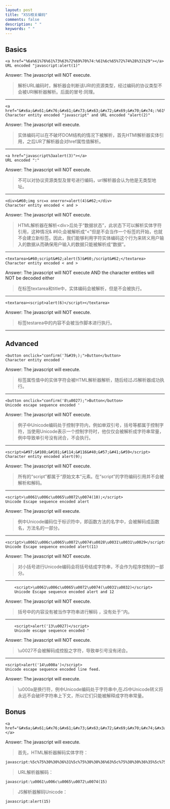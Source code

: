 ```yaml
---
layout: post
title: "XSS相关编码"
comments: false
description: " "
keywords: " "
---
```

## Basics
```
<a href="%6a%61%76%61%73%63%72%69%70%74:%61%6c%65%72%74%28%31%29"></a>
URL encoded "javascript:alert(1)"
```
Answer: The javascript will NOT execute.
> 解析URL编码时，解析器会判断该URl的资源类型，经过编码的协议类型不会被URl解析器解析。后面的冒号:同理。

***

```
<a href="&#x6a;&#x61;&#x76;&#x61;&#x73;&#x63;&#x72;&#x69;&#x70;&#x74;:%61%6c%65%72%74%28%32%29">
Character entity encoded "javascript" and URL encoded "alert(2)"
```
Answer: The javascript will execute.

> 实体编码可以在不破坏DOM结构的情况下被解析，首先HTMl解析器实体引用，之后UR了解析器会对href属性值解析。

***

```
<a href="javascript%3aalert(3)"></a>
URL encoded ":"
```

Answer: The javascript will NOT execute.
> 不可以对协议资源类型及冒号进行编码，url解析器会认为他是无类型地址。

***

```
<div>&#60;img src=x onerror=alert(4)&#62;</div>
Character entity encoded < and >
```
Answer: The javascript will NOT execute.

> HTML解析器在解析&#60;div&#62;后处于“数据状态”，此状态下可以解析实体字符引用，这种情况& #60;会被解析成“<”但是不会当作一个标签的开始，也就不会建立新标签。因此，我们能够利用字符实体编码这个行为来转义用户输入的数据从而确保用户输入的数据只能被解析成“数据”。

***

```
<textarea>&#60;script&#62;alert(5)&#60;/script&#62;</textarea>
Character entity encoded < and >
```

Answer: The javascript will NOT execute AND the character entities will NOT
be decoded either

> 在标签textarea和title中，实体编码会被解析，但是不会被执行。

***

```
<textarea><script>alert(6)</script></textarea>
```
Answer: The javascript will NOT execute.

> 标签testarea中的内容不会被当作脚本进行执行。

***

## Advanced

```
<button onclick="confirm('7&#39;);">Button</button>
Character entity encoded '
```
Answer: The javascript will execute.
> 标签属性值中的实体字符会被HTML解析器解析，随后经过JS解析器成功执行。

***

```
<button onclick="confirm('8\u0027);">Button</button>
Unicode escape sequence encoded '
```
Answer: The javascript will NOT execute.

> 例子中Unicode编码处于控制字符内，例如单双引号，括号等都属于控制字符，当使用Unicode表示一个控制字符时，他仅仅会被解析成字符串常量，例中导致单引号没有闭合，不会执行。

***

```
<script>&#97;&#108;&#101;&#114;&#116&#40;&#57;&#41;&#59</script>
Character entity encoded alert(9);
```

Answer: The javascript will NOT execute.

> 所有的“script”都属于“原始文本”元素。在“script”的字符编码引用并不会被解析和解码。

***

```
<script>\u0061\u006c\u0065\u0072\u0074(10);</script>
Unicode Escape sequence encoded alert
```
Answer: The javascript will execute.

> 例中Unicode编码位于标识符中，即函数方法的名字中，会被解码成函数名，方法名的一部分。

***

```
<script>\u0061\u006c\u0065\u0072\u0074\u0028\u0031\u0031\u0029</script>
Unicode Escape sequence encoded alert(11)
```
Answer: The javascript will NOT execute.

> 对小括号进行Unicode编码会将括号结成字符串，不会作为程序控制的一部分。

***

```
    <script>\u0061\u006c\u0065\u0072\u0074(\u0031\u0032)</script>
    Unicode Escape sequence encoded alert and 12 
```

Answer: The javascript will NOT execute.

> 括号中的内容没有被当作字符串进行解码 ，没有处于‘’内。

***

```
    <script>alert('13\u0027)</script>
    Unicode escape sequence encoded '
```

Answer: The javascript will NOT execute.

> \u0027不会被解码成控股之字符，导致单引号没有闭合。

***

```
<script>alert('14\u000a')</script>
Unicode escape sequence encoded line feed.
```
Answer: The javascript will execute.

 > \u000a是换行符，例中Unicode编码处于字符串中,在JS中Unicode转义将永远不会破环字符串上下文，所以它们只能被解释成字符串常量。



## Bonus
```
<a href="&#x6a;&#x61;&#x76;&#x61;&#x73;&#x63;&#x72;&#x69;&#x70;&#x74;&#x3a;&#x25;&#x35;&#x63;&#x25;&#x37;&#x35;&#x25;&#x33;&#x30;&#x25;&#x33;&#x30;&#x25;&#x33;&#x36;&#x25;&#x33;&#x31;&#x25;&#x35;&#x63;&#x25;&#x37;&#x35;&#x25;&#x33;&#x30;&#x25;&#x33;&#x30;&#x25;&#x33;&#x36;&#x25;&#x36;&#x33;&#x25;&#x35;&#x63;&#x25;&#x37;&#x35;&#x25;&#x33;&#x30;&#x25;&#x33;&#x30;&#x25;&#x33;&#x36;&#x25;&#x33;&#x35;&#x25;&#x35;&#x63;&#x25;&#x37;&#x35;&#x25;&#x33;&#x30;&#x25;&#x33;&#x30;&#x25;&#x33;&#x37;&#x25;&#x33;&#x32;&#x25;&#x35;&#x63;&#x25;&#x37;&#x35;&#x25;&#x33;&#x30;&#x25;&#x33;&#x30;&#x25;&#x33;&#x37;&#x25;&#x33;&#x34;&#x28;&#x31;&#x35;&#x29;"></a>
```
Answer: The javascript will execute.
> 首先，HTML解析器解码实体字符：

    javascript:%5c%75%30%30%36%31%5c%75%30%30%36%63%5c%75%30%30%36%35%5c%75%30%30%37%32%5c%75%30%30%37%34(15)
> URL解析器解码：

    javascript:\u0061\u006c\u0065\u0072\u0074(15)
> JS解析器解码Unicode：

    javascript:alert(15)
